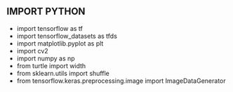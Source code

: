## IMPORT PYTHON
* import tensorflow as tf
* import tensorflow_datasets as tfds
* import matplotlib.pyplot as plt
* import cv2 
* import numpy as np
* from turtle import width
* from sklearn.utils import shuffle
* from tensorflow.keras.preprocessing.image import ImageDataGenerator
